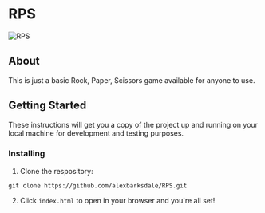 # RPS

![RPS](https://i.imgur.com/zB8IoSS.png)

## About

This is just a basic Rock, Paper, Scissors game available for anyone to use.

## Getting Started

These instructions will get you a copy of the project up and running on your local machine for development and testing purposes.

### Installing

1. Clone the respository:

```
git clone https://github.com/alexbarksdale/RPS.git
```

2. Click `index.html` to open in your browser and you're all set!
